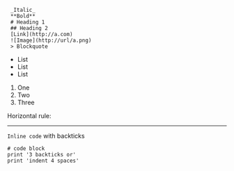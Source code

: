      _Italic_
     **Bold**
     # Heading 1
     ## Heading 2
     [Link](http://a.com)
     ![Image](http://url/a.png)
     > Blockquote
     
- List
- List
- List


1) One
2) Two
3) Three

Horizontal rule:

---

`Inline code` with backticks


```
# code block
print '3 backticks or'
print 'indent 4 spaces'
```
